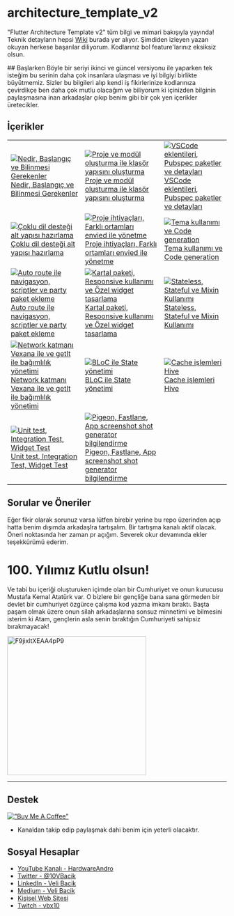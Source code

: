 # architecture_template_v2

"Flutter Architecture Template v2" tüm bilgi ve mimari bakışıyla yayında! Teknik detayların hepsi [Wiki](https://github.com/VB10/architecture_template_v2/wiki) burada yer alıyor. Şimdiden izleyen yazan okuyan herkese başarılar diliyorum. Kodlarınız bol feature'larınız eksiksiz olsun.

## Başlarken
Böyle bir seriyi ikinci ve güncel versiyonu ile yaparken tek isteğim bu serinin daha çok insanlara ulaşması ve iyi bilgiyi birlikte büyütmemiz. Sizler bu bilgileri alıp kendi iş fikirlerinize kodlarınıza çevirdikçe ben daha çok mutlu olacağım ve biliyorum ki içinizden bilginin paylaşmasına inan arkadaşlar çıkıp benim gibi bir çok yen içerikler üretecikler.

## İçerikler

|   |   |   |
|---|---|---|
| [![Nedir, Başlangıç ve Bilinmesi Gerekenler](https://img.youtube.com/vi/zOG-4bkLeu0/hqdefault.jpg) <br> Nedir, Başlangıç ve Bilinmesi Gerekenler](https://youtu.be/zOG-4bkLeu0) | [![Proje ve modül oluşturma ile klasör yapısını oluşturma](https://img.youtube.com/vi/TIrcxptk89Y/hqdefault.jpg) <br> Proje ve modül oluşturma ile klasör yapısını oluşturma](https://youtu.be/TIrcxptk89Y) | [![VSCode eklentileri, Pubspec paketler ve detayları](https://img.youtube.com/vi/omIsEj5fiXM/hqdefault.jpg) <br> VSCode eklentileri, Pubspec paketler ve detayları](https://youtu.be/omIsEj5fiXM) |
| [![Çoklu dil desteği alt yapısı hazırlama](https://img.youtube.com/vi/xLpKFOqoPMI/hqdefault.jpg) <br> Çoklu dil desteği alt yapısı hazırlama](https://youtu.be/xLpKFOqoPMI) | [![Proje ihtiyaçları, Farklı ortamları envied ile yönetme](https://img.youtube.com/vi/VnqvUVnCwjA/hqdefault.jpg) <br> Proje ihtiyaçları, Farklı ortamları envied ile yönetme](https://youtu.be/VnqvUVnCwjA) | [![Tema kullanımı ve Code generation](https://img.youtube.com/vi/Zq7qioZYUx8/hqdefault.jpg) <br> Tema kullanımı ve Code generation](https://youtu.be/Zq7qioZYUx8) |
| [![Auto route ile navigasyon, scriptler ve party paket ekleme](https://img.youtube.com/vi/hVbLQb8FErE/hqdefault.jpg) <br> Auto route ile navigasyon, scriptler ve party paket ekleme](https://youtu.be/hVbLQb8FErE) | [![Kartal paketi, Responsive kullanımı ve Özel widget tasarlama](https://img.youtube.com/vi/GizG5X3gfsQ/hqdefault.jpg) <br> Kartal paketi, Responsive kullanımı ve Özel widget tasarlama](https://youtu.be/GizG5X3gfsQ) | [![Stateless, Stateful ve Mixin Kullanımı](https://img.youtube.com/vi/4-rr5y5xyaI/hqdefault.jpg) <br> Stateless, Stateful ve Mixin Kullanımı](https://youtu.be/4-rr5y5xyaI) |
| [![Network katmanı Vexana ile ve getIt ile bağımlılık yönetimi](https://img.youtube.com/vi/A-MbW_o3ILA/hqdefault.jpg) <br> Network katmanı Vexana ile ve getIt ile bağımlılık yönetimi](https://youtu.be/A-MbW_o3ILA) | [![BLoC ile State yönetimi](https://img.youtube.com/vi/tj5-EBrczxk/hqdefault.jpg) <br> BLoC ile State yönetimi](https://youtu.be/tj5-EBrczxk) | [![Cache işlemleri Hive](https://img.youtube.com/vi/td7d5UpufgQ/hqdefault.jpg) <br> Cache işlemleri Hive](https://youtu.be/td7d5UpufgQ) |
| [![Unit test, Integration Test, Widget Test](https://img.youtube.com/vi/NBUyfAEmdj4/hqdefault.jpg) <br> Unit test, Integration Test, Widget Test](https://youtu.be/NBUyfAEmdj4) | [![Pigeon, Fastlane, App screenshot shot generator bilgilendirme](https://img.youtube.com/vi/Lg3YNowKYbs/hqdefault.jpg) <br> Pigeon, Fastlane, App screenshot shot generator bilgilendirme](https://youtu.be/Lg3YNowKYbs) |   |


## Sorular ve Öneriler

Eğer fikir olarak sorunuz varsa lütfen birebir yerine bu repo üzerinden açıp hatta benim dışımda arkadaşlra tartışalım. Bir tartışma kanalı aktif olacak. Öneri noktasında her zaman pr açığım. Severek okur devamında ekler teşekkürümü ederim.

# 100. Yılımız Kutlu olsun!
Ve tabi bu içeriği oluşturuken içimde olan bir Cumhuriyet ve onun kurucusu Mustafa Kemal Atatürk var. O bizlere bir gençliğe bana sana görmeden bir devlet bir cumhuriyet özgürce çalışma kod yazma imkanı bıraktı. Başta paşam olmak üzere onun silah arkadaşlarına sonsuz minnetimi ve bilmesini isterim ki Atam, gençlerin asla senin bıraktığın Cumhuriyeti sahipsiz bırakmayacak!

<img width="319" alt="F9jixltXEAA4pP9" src="https://github.com/VB10/architecture_template_v2/assets/17102578/884c1f50-f66a-4f52-8ef4-e2b3df16b9b8">

---


## Destek
[!["Buy Me A Coffee"](https://www.buymeacoffee.com/assets/img/custom_images/orange_img.png)](https://www.buymeacoffee.com/vb10)

- Kanaldan takip edip paylaşmak dahi benim için yeterli olacaktır.

## Sosyal Hesaplar

- [YouTube Kanalı - HardwareAndro](https://www.youtube.com/c/HardwareAndro)
- [Twitter - @10VBacik](https://twitter.com/10VBacik)
- [LinkedIn - Veli Bacik](https://www.linkedin.com/in/veli-bacik-345978a9/)
- [Medium - Veli Bacik](https://vbacik-10.medium.com)
- [Kişisel Web Sitesi](https://vb10.dev/#/)
- [Twitch - vbx10](https://www.twitch.tv/vbx10)


